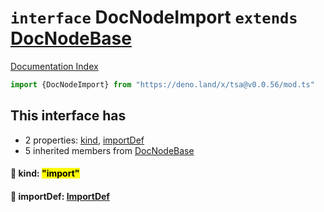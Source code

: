 # `interface` DocNodeImport `extends` [DocNodeBase](../private.interface.DocNodeBase/README.md)

[Documentation Index](../README.md)

```ts
import {DocNodeImport} from "https://deno.land/x/tsa@v0.0.56/mod.ts"
```

## This interface has

- 2 properties:
[kind](#-kind-import),
[importDef](#-importdef-importdef)
- 5 inherited members from [DocNodeBase](../private.interface.DocNodeBase/README.md)


#### 📄 kind: <mark>"import"</mark>



#### 📄 importDef: [ImportDef](../interface.ImportDef/README.md)



